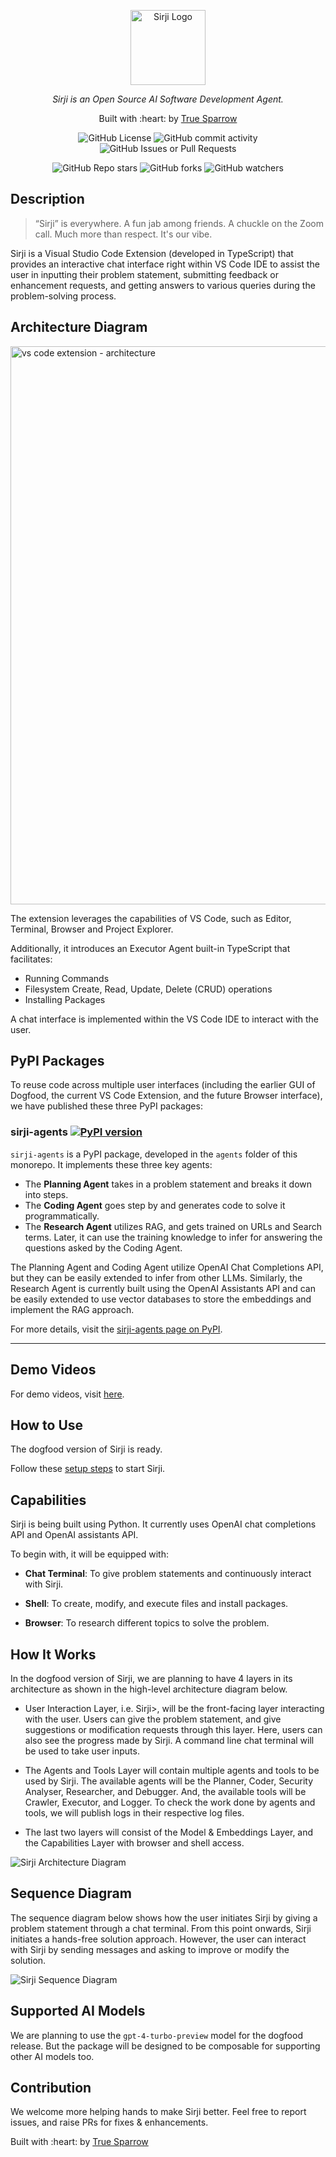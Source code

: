 <p align="center">
  <a href="." target="blank"><img src="https://github.com/sirji-ai/sirji/assets/7627517/01b1c0b2-994f-41ae-898e-d82b721b3173" width="120" alt="Sirji Logo" /></a>
</p>

<p align="center">
  <em>Sirji is an Open Source AI Software Development Agent.</em>
</p>

<p align="center">
  Built with :heart: by <a href="https://truesparrow.com/" target="_blank">True Sparrow</a>
</p>

<p align="center">
  <img alt="GitHub License" src="https://img.shields.io/github/license/sirji-ai/sirji">
  <img alt="GitHub commit activity" src="https://img.shields.io/github/commit-activity/m/sirji-ai/sirji">
  <img alt="GitHub Issues or Pull Requests" src="https://img.shields.io/github/issues/sirji-ai/sirji">
</p>

<p align="center">
  <img alt="GitHub Repo stars" src="https://img.shields.io/github/stars/sirji-ai/sirji">
  <img alt="GitHub forks" src="https://img.shields.io/github/forks/sirji-ai/sirji">
  <img alt="GitHub watchers" src="https://img.shields.io/github/watchers/sirji-ai/sirji">
</p>


## Description

> “Sirji” is everywhere. A fun jab among friends. A chuckle on the Zoom call. Much more than respect. It's our vibe.

Sirji is a Visual Studio Code Extension (developed in TypeScript) that provides an interactive chat interface right within VS Code IDE to assist the user in inputting their problem statement, submitting feedback or enhancement requests, and getting answers to various queries during the problem-solving process.

## Architecture Diagram
<img width="893" alt="vs code extension - architecture" src="https://github.com/sirji-ai/sirji/assets/7627517/6120d7cc-550c-4497-9d83-587bc2a8bc8a">

The extension leverages the capabilities of VS Code, such as Editor, Terminal, Browser and Project Explorer.

Additionally, it introduces an Executor Agent built-in TypeScript that facilitates:
- Running Commands
- Filesystem Create, Read, Update, Delete (CRUD) operations
- Installing Packages

A chat interface is implemented within the VS Code IDE to interact with the user.

## PyPI Packages
To reuse code across multiple user interfaces (including the earlier GUI of Dogfood, the current VS Code Extension, and the future Browser interface), we have published these three PyPI packages:

### sirji-agents [![PyPI version](https://img.shields.io/pypi/v/sirji-agents.svg)](https://pypi.org/project/sirji-agents/)

`sirji-agents` is a PyPI package, developed in the `agents` folder of this monorepo. It implements these three key agents:
- The **Planning Agent** takes in a problem statement and breaks it down into steps.
- The **Coding Agent** goes step by and generates code to solve it programmatically.
- The **Research Agent** utilizes RAG, and gets trained on URLs and Search terms. Later, it can use the training knowledge to infer for answering the questions asked by the Coding Agent.

The Planning Agent and Coding Agent utilize OpenAI Chat Completions API, but they can be easily extended to infer from other LLMs.
Similarly, the Research Agent is currently built using the OpenAI Assistants API and can be easily extended to use vector databases to store the embeddings and implement the RAG approach.

For more details, visit the [sirji-agents page on PyPI](https://pypi.org/project/sirji-agents/).





--------







## Demo Videos

For demo videos, visit [here](./demos).

## How to Use<a name="how-to-use"></a>

The dogfood version of Sirji is ready.

Follow these [setup steps](./docs/setup-steps.md) to start Sirji.

## Capabilities<a name="capabilities"></a>

Sirji is being built using Python. It currently uses OpenAI chat completions API and OpenAI assistants API.

To begin with, it will be equipped with:

- **Chat Terminal**: To give problem statements and continuously interact with Sirji.

- **Shell**: To create, modify, and execute files and install packages.

- **Browser**: To research different topics to solve the problem.

## How It Works<a name="how-it-works"></a>

In the dogfood version of Sirji, we are planning to have 4 layers in its architecture as shown in the high-level architecture diagram below.

- User Interaction Layer, i.e. Sirji>, will be the front-facing layer interacting with the user. Users can give the problem statement, and give suggestions or modification requests through this layer. Here, users can also see the progress made by Sirji. A command line chat terminal will be used to take user inputs.

- The Agents and Tools Layer will contain multiple agents and tools to be used by Sirji. The available agents will be the Planner, Coder, Security Analyser, Researcher, and Debugger. And, the available tools will be Crawler, Executor, and Logger. To check the work done by agents and tools, we will publish logs in their respective log files.

- The last two layers will consist of the Model & Embeddings Layer, and the Capabilities Layer with browser and shell access.

![Sirji Architecture Diagram](https://github.com/sirji-ai/sirji/assets/4491083/4204d366-ccbc-473a-8a0b-233333ce1fdc)

## Sequence Diagram<a name="sequence-diagram"></a>

The sequence diagram below shows how the user initiates Sirji by giving a problem statement through a chat terminal. From this point onwards, Sirji initiates a hands-free solution approach. However, the user can interact with Sirji by sending messages and asking to improve or modify the solution.

![Sirji Sequence Diagram](https://github.com/sirji-ai/sirji/assets/4491083/807e62d8-3ded-47c8-81cb-89dfa959ff72)

## Supported AI Models<a name="supported-ai-models"></a>

We are planning to use the `gpt-4-turbo-preview` model for the dogfood release. But the package will be designed to be composable for supporting other AI models too.

## Contribution

We welcome more helping hands to make Sirji better. Feel free to report issues, and raise PRs for fixes & enhancements.

<p align="left">Built with :heart: by <a href="https://truesparrow.com/" target="_blank">True Sparrow</a></p>

